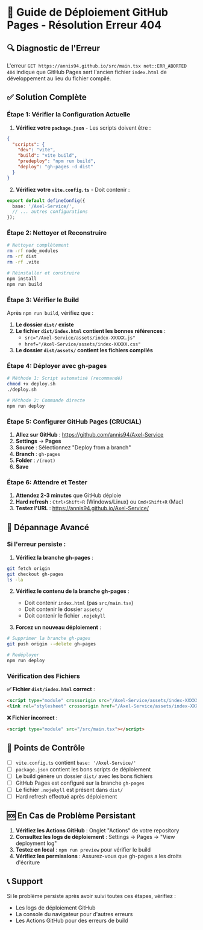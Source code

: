# 🚀 Guide de Déploiement GitHub Pages - Résolution Erreur 404

## 🔍 Diagnostic de l'Erreur

L'erreur `GET https://annis94.github.io/src/main.tsx net::ERR_ABORTED 404` indique que GitHub Pages sert l'ancien fichier `index.html` de développement au lieu du fichier compilé.

## ✅ Solution Complète

### Étape 1: Vérifier la Configuration Actuelle

1. **Vérifiez votre `package.json`** - Les scripts doivent être :
```json
{
  "scripts": {
    "dev": "vite",
    "build": "vite build",
    "predeploy": "npm run build",
    "deploy": "gh-pages -d dist"
  }
}
```

2. **Vérifiez votre `vite.config.ts`** - Doit contenir :
```typescript
export default defineConfig({
  base: '/Axel-Service/',
  // ... autres configurations
});
```

### Étape 2: Nettoyer et Reconstruire

```bash
# Nettoyer complètement
rm -rf node_modules
rm -rf dist
rm -rf .vite

# Réinstaller et construire
npm install
npm run build
```

### Étape 3: Vérifier le Build

Après `npm run build`, vérifiez que :

1. **Le dossier `dist/` existe**
2. **Le fichier `dist/index.html` contient les bonnes références** :
   - `src="/Axel-Service/assets/index-XXXXX.js"`
   - `href="/Axel-Service/assets/index-XXXXX.css"`
3. **Le dossier `dist/assets/` contient les fichiers compilés**

### Étape 4: Déployer avec gh-pages

```bash
# Méthode 1: Script automatisé (recommandé)
chmod +x deploy.sh
./deploy.sh

# Méthode 2: Commande directe
npm run deploy
```

### Étape 5: Configurer GitHub Pages (CRUCIAL)

1. **Allez sur GitHub** : https://github.com/annis94/Axel-Service
2. **Settings** → **Pages**
3. **Source** : Sélectionnez "Deploy from a branch"
4. **Branch** : `gh-pages`
5. **Folder** : `/(root)`
6. **Save**

### Étape 6: Attendre et Tester

1. **Attendez 2-3 minutes** que GitHub déploie
2. **Hard refresh** : `Ctrl+Shift+R` (Windows/Linux) ou `Cmd+Shift+R` (Mac)
3. **Testez l'URL** : https://annis94.github.io/Axel-Service/

## 🔧 Dépannage Avancé

### Si l'erreur persiste :

1. **Vérifiez la branche gh-pages** :
```bash
git fetch origin
git checkout gh-pages
ls -la
```

2. **Vérifiez le contenu de la branche gh-pages** :
   - Doit contenir `index.html` (pas `src/main.tsx`)
   - Doit contenir le dossier `assets/`
   - Doit contenir le fichier `.nojekyll`

3. **Forcez un nouveau déploiement** :
```bash
# Supprimer la branche gh-pages
git push origin --delete gh-pages

# Redéployer
npm run deploy
```

### Vérification des Fichiers

**✅ Fichier `dist/index.html` correct** :
```html
<script type="module" crossorigin src="/Axel-Service/assets/index-XXXXX.js"></script>
<link rel="stylesheet" crossorigin href="/Axel-Service/assets/index-XXXXX.css">
```

**❌ Fichier incorrect** :
```html
<script type="module" src="/src/main.tsx"></script>
```

## 🎯 Points de Contrôle

- [ ] `vite.config.ts` contient `base: '/Axel-Service/'`
- [ ] `package.json` contient les bons scripts de déploiement
- [ ] Le build génère un dossier `dist/` avec les bons fichiers
- [ ] GitHub Pages est configuré sur la branche `gh-pages`
- [ ] Le fichier `.nojekyll` est présent dans `dist/`
- [ ] Hard refresh effectué après déploiement

## 🆘 En Cas de Problème Persistant

1. **Vérifiez les Actions GitHub** : Onglet "Actions" de votre repository
2. **Consultez les logs de déploiement** : Settings → Pages → "View deployment log"
3. **Testez en local** : `npm run preview` pour vérifier le build
4. **Vérifiez les permissions** : Assurez-vous que gh-pages a les droits d'écriture

## 📞 Support

Si le problème persiste après avoir suivi toutes ces étapes, vérifiez :
- Les logs de déploiement GitHub
- La console du navigateur pour d'autres erreurs
- Les Actions GitHub pour des erreurs de build 